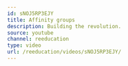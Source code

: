 ```yaml
---
id: sNOJ5RP3EJY
title: Affinity groups
description: Building the revolution.
source: youtube
channel: reeducation
type: video
url: /reeducation/videos/sNOJ5RP3EJY/
---
```

